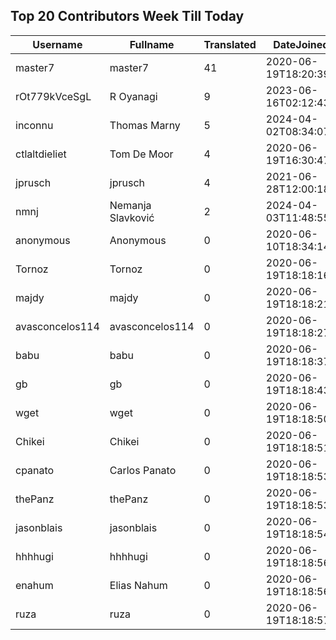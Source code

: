 ## Top 20 Contributors Week Till Today ##
|Username|Fullname|Translated|DateJoined|Language|
|--------|--------|----------|----------|-------|
|master7|master7|41|2020-06-19T18:20:39.|pl|
|rOt779kVceSgL|R Oyanagi|9|2023-06-16T02:12:43.|ja|
|inconnu|Thomas Marny|5|2024-04-02T08:34:07.||
|ctlaltdieliet|Tom De Moor|4|2020-06-19T16:30:47Z|nl|
|jprusch|jprusch|4|2021-06-28T12:00:18.|de|
|nmnj|Nemanja Slavković|2|2024-04-03T11:48:55.|sr|
|anonymous|Anonymous|0|2020-06-10T18:34:14.||
|Tornoz|Tornoz|0|2020-06-19T18:18:16.||
|majdy|majdy|0|2020-06-19T18:18:21.||
|avasconcelos114|avasconcelos114|0|2020-06-19T18:18:27Z||
|babu|babu|0|2020-06-19T18:18:37.||
|gb|gb|0|2020-06-19T18:18:43.||
|wget|wget|0|2020-06-19T18:18:50Z||
|Chikei|Chikei|0|2020-06-19T18:18:51Z||
|cpanato|Carlos Panato|0|2020-06-19T18:18:53Z||
|thePanz|thePanz|0|2020-06-19T18:18:53Z||
|jasonblais|jasonblais|0|2020-06-19T18:18:54Z||
|hhhhugi|hhhhugi|0|2020-06-19T18:18:56.||
|enahum|Elias  Nahum|0|2020-06-19T18:18:56Z|es|
|ruza|ruza|0|2020-06-19T18:18:57.||
